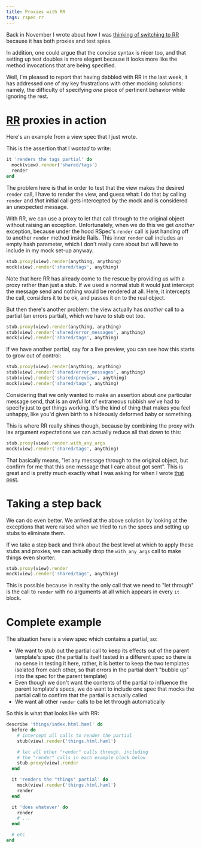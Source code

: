 ```yaml
---
title: Proxies with RR
tags: rspec rr
---
```


Back in November I wrote about how I was [thinking of switching to RR](/blog/thinking-about-switching-to-rr) because it has both proxies and test spies.

In addition, one could argue that the concise syntax is nicer too, and that setting up test doubles is more elegant because it looks more like the method invocations that are being specified.

Well, I'm pleased to report that having dabbled with RR in the last week, it has addressed one of my key frustrations with other mocking solutions: namely, the difficulty of specifying *one* piece of pertinent behavior while ignoring the rest.

# [RR](/wiki/RR) proxies in action

Here's an example from a view spec that I just wrote.

This is the assertion that I *wanted* to write:

```ruby
it 'renders the tags partial' do
  mock(view).render('shared/tags')
  render
end
```

The problem here is that in order to test that the view makes the desired `render` call, I have to render the view, and guess what: I do that by calling `render` and *that* initial call gets intercepted by the mock and is considered an unexpected message.

With RR, we can use a proxy to let that call through to the original object without raising an exception. Unfortunately, when we do this we get *another* exception, because under the hood RSpec's `render` call is just handing off to another `render` method inside Rails. This inner `render` call includes an empty hash parameter, which I don't really care about but will have to include in my mock set-up anyway.

```ruby
stub.proxy(view).render(anything, anything)
mock(view).render('shared/tags', anything)
```

Note that here RR has already come to the rescue by providing us with a proxy rather than just a stub. If we used a normal stub it would just intercept the message send and nothing would be rendered at all. Here, it intercepts the call, considers it to be ok, and passes it on to the real object.

But then there's another problem: the view actually has *another* call to a partial (an errors partial), which we have to stub out too.

```ruby
stub.proxy(view).render(anything, anything)
stub(view).render('shared/error_messages', anything)
mock(view).render('shared/tags', anything)
```

If we have another partial, say for a live preview, you can see how this starts to grow out of control:

```ruby
stub.proxy(view).render(anything, anything)
stub(view).render('shared/error_messages', anything)
stub(view).render('shared/preview', anything)
mock(view).render('shared/tags', anything)
```

Considering that we only wanted to make an assertion about *one* particular message send, that is an *awful* lot of extraneous rubbish we've had to specify just to get things working. It's the kind of thing that makes you feel unhappy, like you'd given birth to a hideously deformed baby or something.

This is where RR really shines though, because by combining the proxy with lax argument expectations we can actually reduce all that down to this:

```ruby
stub.proxy(view).render.with_any_args
mock(view).render('shared/tags', anything)
```

That basically means, "let any message through to the original object, but confirm for me that this one message that I care about got sent". This is great and is pretty much exactly what I was asking for when I wrote [that post](/blog/thinking-about-switching-to-rr).

# Taking a step back

We can do even better. We arrived at the above solution by looking at the exceptions that were raised when we tried to run the specs and setting up stubs to eliminate them.

If we take a step back and think about the best level at which to apply these stubs and proxies, we can actually drop the `with_any_args` call to make things even shorter:

```ruby
stub.proxy(view).render
mock(view).render('shared/tags', anything)
```

This is possible because in reality the only call that we need to "let through" is the call to `render` with no arguments at all which appears in every `it` block.

# Complete example

The situation here is a view spec which contains a partial, so:

-   We want to stub out the partial call to keep its effects out of the parent template's spec (the partial is itself tested in a different spec so there is no sense in testing it here, rather, it is better to keep the two templates isolated from each other, so that errors in the partial don't "bubble up" into the spec for the parent template)
-   Even though we don't want the contents of the partial to influence the parent template's specs, we do want to include one spec that mocks the partial call to confirm that the partial is actually called
-   We want all other `render` calls to be let through automatically

So this is what that looks like with RR:

```ruby
describe 'things/index.html.haml' do
  before do
    # intercept all calls to render the partial
    stub(view).render('things.html.haml')

    # let all other "render" calls through, including
    # the "render" calls in each example block below
    stub.proxy(view).render
  end

  it 'renders the "things" partial' do
    mock(view).render('things.html.haml')
    render
  end

  it 'does whatever' do
    render
    # ...
  end

  # etc
end
```
